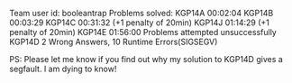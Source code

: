 Team user id: booleantrap
Problems solved:
KGP14A	00:02:04
KGP14B	00:03:29
KGP14C	00:31:32 (+1 penalty of 20min)
KGP14J	01:14:29 (+1 penalty of 20min)
KGP14E	01:56:00
Problems attempted unsuccessfully
KGP14D	2 Wrong Answers, 10 Runtime Errors(SIGSEGV)

PS: Please let me know if you find out why my solution to KGP14D gives a segfault. I am dying to know!